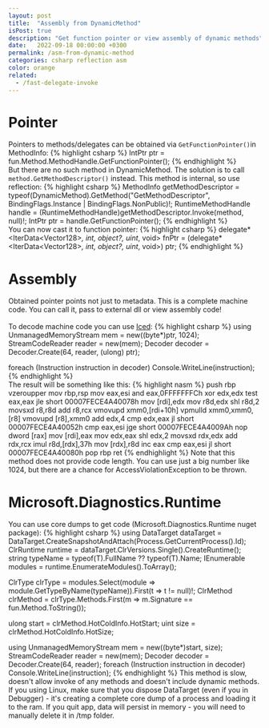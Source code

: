 ```yaml
---
layout: post
title:  "Assembly from DynamicMethod"
isPost: true
description: "Get function pointer or view assembly of dynamic methods"
date:   2022-09-18 00:00:00 +0300
permalink: /asm-from-dynamic-method
categories: csharp reflection asm
color: orange
related: 
  - /fast-delegate-invoke
---
```

# Pointer
Pointers to methods/delegates can be obtained via `GetFunctionPointer()`in MethodInfo:
{% highlight csharp %}
IntPtr ptr = fun.Method.MethodHandle.GetFunctionPointer();
{% endhighlight %}
<br/>
But there are no such method in DynamicMethod. The solution is to call `method.GetMethodDescriptor()` instead. 
This method is internal, so use reflection:
{% highlight csharp %}
MethodInfo getMethodDescriptor = typeof(DynamicMethod).GetMethod("GetMethodDescriptor", BindingFlags.Instance | BindingFlags.NonPublic)!;
RuntimeMethodHandle handle = (RuntimeMethodHandle)getMethodDescriptor.Invoke(method, null)!;
IntPtr ptr = handle.GetFunctionPointer();
{% endhighlight %}
<br/>
You can now cast it to function pointer:
{% highlight csharp %}
delegate*<IterData<Vector128<uint>>*, int, object?, uint*, void> fnPtr = (delegate*<IterData<Vector128<uint>>*, int, object?, uint*, void>) ptr;
{% endhighlight %}

# Assembly
Obtained pointer points not just to metadata. This is a complete machine code. You can call it, pass to external dll or view assembly code!
<br/>
<br/>
To decode machine code you can use [Iced]:
{% highlight csharp %}
using UnmanagedMemoryStream mem = new((byte*)ptr, 1024);
StreamCodeReader reader = new(mem);
Decoder decoder = Decoder.Create(64, reader, (ulong) ptr);

foreach (Instruction instruction in decoder)
    Console.WriteLine(instruction);
{% endhighlight %}
<br/>
The result will be something like this:
{% highlight nasm %}
push rbp
vzeroupper
mov rbp,rsp
mov eax,esi
and eax,0FFFFFFFCh
xor edx,edx
test eax,eax
jle short 00007FECE4A40078h
mov [rdi],edx
mov r8d,edx
shl r8d,2
movsxd r8,r8d
add r8,rcx
vmovupd xmm0,[rdi+10h]
vpmulld xmm0,xmm0,[r8]
vmovupd [r8],xmm0
add edx,4
cmp edx,eax
jl short 00007FECE4A40052h
cmp eax,esi
jge short 00007FECE4A4009Ah
nop dword [rax]
mov [rdi],eax
mov edx,eax
shl edx,2
movsxd rdx,edx
add rdx,rcx
imul r8d,[rdx],37h
mov [rdx],r8d
inc eax
cmp eax,esi
jl short 00007FECE4A40080h
pop rbp
ret
{% endhighlight %}
Note that this method does not provide code length. You can use just a big number like 1024, but there are a chance for AccessViolationException to be thrown.

# Microsoft.Diagnostics.Runtime
You can use core dumps to get code (Microsoft.Diagnostics.Runtime nuget package):
{% highlight csharp %}
using DataTarget dataTarget = DataTarget.CreateSnapshotAndAttach(Process.GetCurrentProcess().Id);
ClrRuntime runtime = dataTarget.ClrVersions.Single().CreateRuntime();
string typeName = typeof(T).FullName ?? typeof(T).Name;
IEnumerable<ClrModule> modules = runtime.EnumerateModules().ToArray();

ClrType clrType = modules.Select(module => module.GetTypeByName(typeName)).First(t => t != null)!;
ClrMethod clrMethod = clrType.Methods.First(m => m.Signature == fun.Method.ToString());

ulong start = clrMethod.HotColdInfo.HotStart;
uint size = clrMethod.HotColdInfo.HotSize;

using UnmanagedMemoryStream mem = new((byte*)start, size);
StreamCodeReader reader = new(mem);
Decoder decoder = Decoder.Create(64, reader);
foreach (Instruction instruction in decoder)
    Console.WriteLine(instruction);
{% endhighlight %}
This method is slow, doesn't allow invoke of any methods and doesn't include dynamic methods. 
<br/>
If you using Linux, make sure that you dispose DataTarget (even if you in Debugger) - it's creating a complete core dump of a process and loading it to the ram. If you quit app, data will persist in memory - you will need to manually delete it in /tmp folder.

[Iced]: https://github.com/icedland/iced
